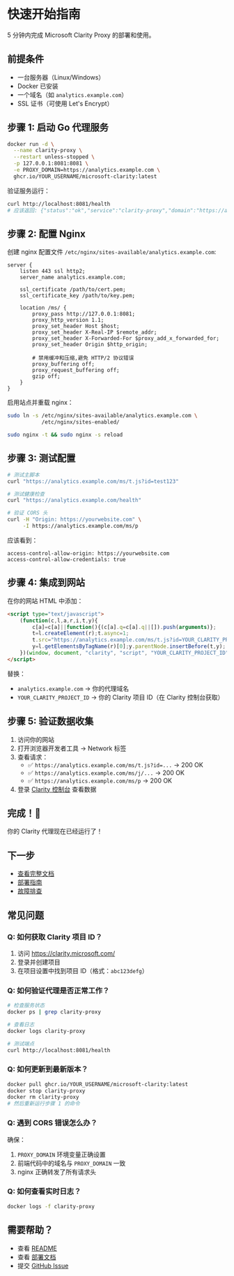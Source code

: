# 快速开始指南

5 分钟内完成 Microsoft Clarity Proxy 的部署和使用。

## 前提条件

- 一台服务器（Linux/Windows）
- Docker 已安装
- 一个域名（如 `analytics.example.com`）
- SSL 证书（可使用 Let's Encrypt）

## 步骤 1: 启动 Go 代理服务

```bash
docker run -d \
  --name clarity-proxy \
  --restart unless-stopped \
  -p 127.0.0.1:8081:8081 \
  -e PROXY_DOMAIN=https://analytics.example.com \
  ghcr.io/YOUR_USERNAME/microsoft-clarity:latest
```

验证服务运行：

```bash
curl http://localhost:8081/health
# 应该返回: {"status":"ok","service":"clarity-proxy","domain":"https://analytics.example.com"}
```

## 步骤 2: 配置 Nginx

创建 nginx 配置文件 `/etc/nginx/sites-available/analytics.example.com`:

```nginx
server {
    listen 443 ssl http2;
    server_name analytics.example.com;

    ssl_certificate /path/to/cert.pem;
    ssl_certificate_key /path/to/key.pem;

    location /ms/ {
        proxy_pass http://127.0.0.1:8081;
        proxy_http_version 1.1;
        proxy_set_header Host $host;
        proxy_set_header X-Real-IP $remote_addr;
        proxy_set_header X-Forwarded-For $proxy_add_x_forwarded_for;
        proxy_set_header Origin $http_origin;

        # 禁用缓冲和压缩,避免 HTTP/2 协议错误
        proxy_buffering off;
        proxy_request_buffering off;
        gzip off;
    }
}
```

启用站点并重载 nginx：

```bash
sudo ln -s /etc/nginx/sites-available/analytics.example.com \
           /etc/nginx/sites-enabled/

sudo nginx -t && sudo nginx -s reload
```

## 步骤 3: 测试配置

```bash
# 测试主脚本
curl "https://analytics.example.com/ms/t.js?id=test123"

# 测试健康检查
curl "https://analytics.example.com/health"

# 验证 CORS 头
curl -H "Origin: https://yourwebsite.com" \
     -I https://analytics.example.com/ms/p
```

应该看到：
```
access-control-allow-origin: https://yourwebsite.com
access-control-allow-credentials: true
```

## 步骤 4: 集成到网站

在你的网站 HTML 中添加：

```html
<script type="text/javascript">
    (function(c,l,a,r,i,t,y){
        c[a]=c[a]||function(){(c[a].q=c[a].q||[]).push(arguments)};
        t=l.createElement(r);t.async=1;
        t.src="https://analytics.example.com/ms/t.js?id=YOUR_CLARITY_PROJECT_ID";
        y=l.getElementsByTagName(r)[0];y.parentNode.insertBefore(t,y);
    })(window, document, "clarity", "script", "YOUR_CLARITY_PROJECT_ID");
</script>
```

替换：
- `analytics.example.com` → 你的代理域名
- `YOUR_CLARITY_PROJECT_ID` → 你的 Clarity 项目 ID（在 Clarity 控制台获取）

## 步骤 5: 验证数据收集

1. 访问你的网站
2. 打开浏览器开发者工具 → Network 标签
3. 查看请求：
   - ✅ `https://analytics.example.com/ms/t.js?id=...` → 200 OK
   - ✅ `https://analytics.example.com/ms/j/...` → 200 OK
   - ✅ `https://analytics.example.com/ms/p` → 200 OK
4. 登录 [Clarity 控制台](https://clarity.microsoft.com/) 查看数据

## 完成！🎉

你的 Clarity 代理现在已经运行了！

## 下一步

- [查看完整文档](README.md)
- [部署指南](DEPLOY.md)
- [故障排查](README.md#故障排查)

## 常见问题

### Q: 如何获取 Clarity 项目 ID？

1. 访问 https://clarity.microsoft.com/
2. 登录并创建项目
3. 在项目设置中找到项目 ID（格式：`abc123defg`）

### Q: 如何验证代理是否正常工作？

```bash
# 检查服务状态
docker ps | grep clarity-proxy

# 查看日志
docker logs clarity-proxy

# 测试端点
curl http://localhost:8081/health
```

### Q: 如何更新到最新版本？

```bash
docker pull ghcr.io/YOUR_USERNAME/microsoft-clarity:latest
docker stop clarity-proxy
docker rm clarity-proxy
# 然后重新运行步骤 1 的命令
```

### Q: 遇到 CORS 错误怎么办？

确保：
1. `PROXY_DOMAIN` 环境变量正确设置
2. 前端代码中的域名与 `PROXY_DOMAIN` 一致
3. nginx 正确转发了所有请求头

### Q: 如何查看实时日志？

```bash
docker logs -f clarity-proxy
```

## 需要帮助？

- 查看 [README](README.md)
- 查看 [部署文档](DEPLOY.md)
- 提交 [GitHub Issue](https://github.com/YOUR_USERNAME/microsoft-clarity/issues)
